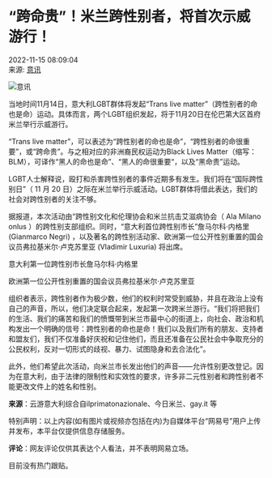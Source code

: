 # “跨命贵”！米兰跨性别者，将首次示威游行！

2022-11-15 08:09:04  
来源: [意讯](https://www.163.com/dy/media/T1603789734752.html)

![意讯](https://nimg.ws.126.net/?url=http://dingyue.ws.126.net/2021/0910/e3d29ad4p00qz6ix0000hc0004g004gc.png&thumbnail=160y160&quality=80&type=jpg)

当地时间11月14日，意大利LGBT群体将发起“Trans live matter”（跨性别者的命也是命）运动。具体而言，两个LGBT组织发起，将于11月20日在伦巴第大区首府米兰举行示威游行。

“Trans live matter”，可以表述为“跨性别者的命也是命”，“跨性别者的命很重要”，或“跨命贵”。与之相对应的非洲裔民权运动为Black Lives Matter（缩写：BLM），可译作“黑人的命也是命”、“黑人的命很重要“，以及“黑命贵”运动。

LGBT人士解释说，殴打和杀害跨性别者的事件近期多有发生。我们将在“国际跨性别日”（ 11 月 20 日）之际在米兰举行示威活动。LGBT群体将借此表达，我们的社会对跨性别者的关注不够。

据报道，本次活动由“跨性别文化和伦理协会和米兰抗击艾滋病协会（ Ala Milano onlus ）的跨性别支部组织。同时，“意大利首位跨性别市长”詹马尔科·内格里 (Gianmarco Negri) ，以及著名的跨性别活动家、欧洲第一位公开性别重置的国会议员弗拉基米尔·卢克苏里亚 (Vladimir Luxuria) 将出席。

意大利第一位跨性别市长詹马尔科·内格里

欧洲第一位公开性别重置的国会议员弗拉基米尔·卢克苏里亚

组织者表示，跨性别者作为极少数，他们的权利时常受到威胁，并且在政治上没有自己的声音，所以，他们决定联合起来，发起第一次跨米兰游行。“我们将把我们的生活、我们的痛苦和我们的愤慨带到米兰市最中心的街道上，向社会、政治和机构发出一个明确的信号：跨性别者的命也是命！我们以及我们所有的朋友、支持者和盟友们，我们不仅准备好庆祝和记住他们，而且还准备在公民社会中争取充分的公民权利，反对一切形式的歧视、暴力、试图隐身和去合法化”。

此外，他们希望此次活动，向米兰市长发出他们的声音——允许性别更改登记。因为在意大利，由于法律的限制性和实效性的要求，许多非二元性别者和跨性别者不能更改文件上的姓名和性别。

**来源**：云游意大利综合自ilprimatonazionale、今日米兰、gay.it 等

特别声明：以上内容(如有图片或视频亦包括在内)为自媒体平台“网易号”用户上传并发布，本平台仅提供信息存储服务。  

**评论**：网友评论仅供其表达个人看法，并不表明网易立场。  

目前没有热门跟贴。